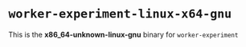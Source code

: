# `worker-experiment-linux-x64-gnu`

This is the **x86_64-unknown-linux-gnu** binary for `worker-experiment`

